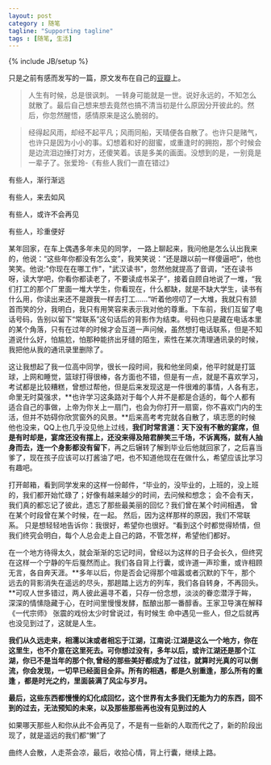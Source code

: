 ```yaml
---
layout: post
category : 随笔
tagline: "Supporting tagline"
tags : [随笔, 生活]
---
```

{% include JB/setup %}

只是之前有感而发写的一篇，原文发布在自己的[豆瓣](http://www.douban.com/note/295698799/)上。



> 人生有时候，总是很讽刺。 一转身可能就是一世。说好永远的，不知怎么就散了。最后自己想来想去竟然也搞不清当初是什么原因分开彼此的。然后，你忽然醒悟，感情原来是这么脆弱的。


> 经得起风雨，却经不起平凡；风雨同船，天晴便各自散了。也许只是赌气，也许只是因为小小的事。幻想着和好的甜蜜，或重逢时的拥抱，那个时候会是边流泪边捶打对方，还傻笑着。该是多美的画面。没想到的是，一别竟是一辈子了。张爱玲-《有些人我们一直在错过》


有些人，渐行渐远

有些人，来去如风

有些人，或许不会再见

有些人，珍重便好

某年回家，在车上偶遇多年未见的同学， 一路上聊起来，我问他是怎么认出我来的，他说：“这些年你都没有怎么变”，我笑笑说：“还是跟以前一样傻逼吧”，他也笑笑。他说:"你现在在哪工作"，"武汉读书"，忽然他就提高了音调，“还在读书呀，读大学吧，你看你都读老了，不要读成书呆子”，接着自顾自地说了一堆，“我们打工的那个厂里面一堆大学生，你看现在，什么都缺，就是不缺大学生，读书有什么用，你读出来还不是跟我一样去打工……“听着他唠叨了一大堆，我就只有颔首而笑的分，我明白，我只有用笑容来表示我对他的尊重。下车前，我们互留了电话号码，告别以留下“常联系”这句话后的背影作为结束。号码也只是藏在电话本里的某个角落，只有在过年的时候才会互道一声问候，虽然想打电话联系，但是不知道说什么好，怕尴尬，怕那种能挤出牙缝的陌生，索性在某次清理通讯录的时候，我把他从我的通讯录里删除了。

这让我想起了我一位高中同学，很长一段时间，我和他坐同桌，他平时就是打篮球，上网和睡觉，篮球打得很棒，各方面也不错，但是有一点，就是不喜欢学习，考试都是比较糟糕，曾想过帮他，但是后来发现这是一件很难的事情，人各有志，命里无时莫强求，**也许学习这条路对于每个人并不是都是合适的，每个人都有适合自己的事做，上帝为你关上一扇门，也会为你打开一扇窗，你不喜欢门内的生活，但并不妨碍你欣赏窗外的风景。**后来高考考完就各自散了，填志愿的时候他也没来，QQ上也几乎没见他上过线，**我们时常言道：天下没有不散的宴席，但是有时却是，宴席还没有摆上，还没来得及陪君醉笑三千场，不诉离殇，就有人抽身而去，连一个身影都没有留下**，再之后辗转了解到毕业后他就回家了，之后喜当爹了，现在孩子应该可以打酱油了吧，也不知道他现在在做什么，希望应该比学习有趣吧。

打开邮箱，看到同学发来的这样一份邮件，“毕业的，没毕业的，上班的，没上班的，我们都开始忙碌了；好像有越来越少的时间，去问候和想念； 会不会有天，我们真的都忘记了彼此，遗忘了那些最美丽的回忆？我们曾在某个时间相遇， 曾在某个时段曾在某个时候，在一起。 然后，因为这样那样的原因，我们不常联系。 只是想轻轻地告诉你：我很好，希望你也很好。“看到这个时都觉得矫情，但我们终究会明白，每个人总会走上自己的路，不管怎样，希望他们都好。

在一个地方待得太久，就会渐渐的忘记时间，曾经以为这样的日子会长久，但终究在这样一个宁静的午后戛然而止。我们各自背上行囊，或许道一声珍重，或许相顾无言，各自奔天涯。**多年以后，你是否会记得那个喧嚣或者沉默的下午，那个远去的背影消失在遥远的尽头，那趟踏上远方的列车，我们各自转身，不再回头。**可叹人世多错过，两人彼此遍寻不着，只存一份念想，淡淡的眷恋潜浮于眸，深深的情愫隐藏于心，在时间里慢慢发酵，酝酿出那一番醇香。王家卫导演在解释《一代宗师》 张震的戏份太少时曾说过，有时候生 命中遇见一些人，但之后就再也没见到过了，这就是人生。

**我们从久远走来，相濡以沫或者相忘于江湖，江南说:江湖是这么一个地方，你在这里生，也不介意在这里死去。可你想过没有，多年以后，或许江湖还是那个江湖，你已不是当年的那个你,曾经的那些美好都成为了过往，就算时光真的可以倒流，你会发现，一切早已经面目全非。所有的相遇，都是久别重逢，那么所有的重逢 ，都是时光之约，里面装满了风尘与岁月。**

**最后，这些东西都慢慢的幻化成回忆，这个世界有太多我们无能为力的东西，回不到的过去，无法预知的未来，以及那些那些再也没有见到过的人**

如果哪天那些人和你从此不会再见了，不是有一些新的人取而代之了，新的阶段出现了，就是遥远的我们都“懒”了

曲终人会散，人走茶会凉，最后，收拾心情，背上行囊，继续上路。




